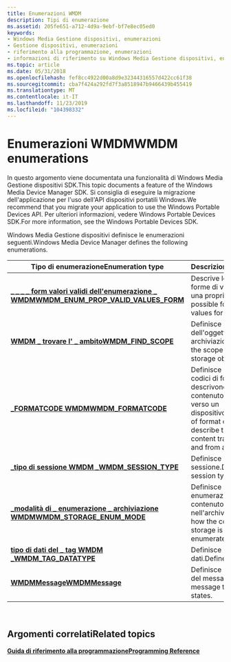 ```yaml
---
title: Enumerazioni WMDM
description: Tipi di enumerazione
ms.assetid: 205fe651-a712-4d9a-9ebf-bf7e8ec05ed0
keywords:
- Windows Media Gestione dispositivi, enumerazioni
- Gestione dispositivi, enumerazioni
- riferimento alla programmazione, enumerazioni
- informazioni di riferimento su Windows Media Gestione dispositivi, enumerazioni
ms.topic: article
ms.date: 05/31/2018
ms.openlocfilehash: fef8cc4922d00a8d9e32344316557d422cc61f38
ms.sourcegitcommit: cba7f424a292fd7f3a8518947b9466439b455419
ms.translationtype: MT
ms.contentlocale: it-IT
ms.lasthandoff: 11/23/2019
ms.locfileid: "104398332"
---
```

# <a name="wmdm-enumerations"></a><span data-ttu-id="f2e3c-107">Enumerazioni WMDM</span><span class="sxs-lookup"><span data-stu-id="f2e3c-107">WMDM enumerations</span></span>

<span data-ttu-id="f2e3c-108">In questo argomento viene documentata una funzionalità di Windows Media Gestione dispositivi SDK.</span><span class="sxs-lookup"><span data-stu-id="f2e3c-108">This topic documents a feature of the Windows Media Device Manager SDK.</span></span> <span data-ttu-id="f2e3c-109">Si consiglia di eseguire la migrazione dell'applicazione per l'uso dell'API dispositivi portatili Windows.</span><span class="sxs-lookup"><span data-stu-id="f2e3c-109">We recommend that you migrate your application to use the Windows Portable Devices API.</span></span> <span data-ttu-id="f2e3c-110">Per ulteriori informazioni, vedere Windows Portable Devices SDK.</span><span class="sxs-lookup"><span data-stu-id="f2e3c-110">For more information, see the Windows Portable Devices SDK.</span></span>

<span data-ttu-id="f2e3c-111">Windows Media Gestione dispositivi definisce le enumerazioni seguenti.</span><span class="sxs-lookup"><span data-stu-id="f2e3c-111">Windows Media Device Manager defines the following enumerations.</span></span>



| <span data-ttu-id="f2e3c-112">Tipo di enumerazione</span><span class="sxs-lookup"><span data-stu-id="f2e3c-112">Enumeration type</span></span>                                                                  | <span data-ttu-id="f2e3c-113">Descrizione</span><span class="sxs-lookup"><span data-stu-id="f2e3c-113">Description</span></span>                                                                                     |
|-----------------------------------------------------------------------------------|-------------------------------------------------------------------------------------------------|
| [<span data-ttu-id="f2e3c-114">**\_ \_ \_ \_ form valori validi dell'enumerazione \_ WMDM**</span><span class="sxs-lookup"><span data-stu-id="f2e3c-114">**WMDM\_ENUM\_PROP\_VALID\_VALUES\_FORM**</span></span>](wmdm-enum-prop-valid-values-form.md) | <span data-ttu-id="f2e3c-115">Descrive le possibili forme di valori validi per una proprietà.</span><span class="sxs-lookup"><span data-stu-id="f2e3c-115">Describes possible forms of valid values for a property.</span></span>                                        |
| [<span data-ttu-id="f2e3c-116">**WMDM \_ trovare l' \_ ambito**</span><span class="sxs-lookup"><span data-stu-id="f2e3c-116">**WMDM\_FIND\_SCOPE**</span></span>](wmdm-find-scope.md)                                      | <span data-ttu-id="f2e3c-117">Definisce l'ambito dell'oggetto di archiviazione.</span><span class="sxs-lookup"><span data-stu-id="f2e3c-117">Defines the scope of the storage object.</span></span>                                                        |
| [<span data-ttu-id="f2e3c-118">**\_FORMATCODE WMDM**</span><span class="sxs-lookup"><span data-stu-id="f2e3c-118">**WMDM\_FORMATCODE**</span></span>](wmdm-formatcode.md)                                       | <span data-ttu-id="f2e3c-119">Definisce un elenco di codici di formato che descrivono i tipi di contenuto trasferiti da e verso un dispositivo.</span><span class="sxs-lookup"><span data-stu-id="f2e3c-119">Defines a list of format codes that describe types of content transferred to and from a device.</span></span> |
| [<span data-ttu-id="f2e3c-120">**\_tipo di sessione WMDM \_**</span><span class="sxs-lookup"><span data-stu-id="f2e3c-120">**WMDM\_SESSION\_TYPE**</span></span>](wmdm-session-type.md)                                  | <span data-ttu-id="f2e3c-121">Definisce il tipo di sessione.</span><span class="sxs-lookup"><span data-stu-id="f2e3c-121">Defines the session type.</span></span>                                                                       |
| [<span data-ttu-id="f2e3c-122">**\_modalità di \_ enumerazione \_ archiviazione WMDM**</span><span class="sxs-lookup"><span data-stu-id="f2e3c-122">**WMDM\_STORAGE\_ENUM\_MODE**</span></span>](wmdm-storage-enum-mode.md)                       | <span data-ttu-id="f2e3c-123">Definisce la modalità di enumerazione del contenuto nell'archivio.</span><span class="sxs-lookup"><span data-stu-id="f2e3c-123">Defines how the content on the storage is to be enumerated.</span></span>                                     |
| [<span data-ttu-id="f2e3c-124">**tipo di dati del \_ tag WMDM \_**</span><span class="sxs-lookup"><span data-stu-id="f2e3c-124">**WMDM\_TAG\_DATATYPE**</span></span>](wmdm-tag-datatype.md)                                  | <span data-ttu-id="f2e3c-125">Definisce un tipo di dati.</span><span class="sxs-lookup"><span data-stu-id="f2e3c-125">Defines a data type.</span></span>                                                                            |
| [<span data-ttu-id="f2e3c-126">**WMDMMessage**</span><span class="sxs-lookup"><span data-stu-id="f2e3c-126">**WMDMMessage**</span></span>](wmdmmessage.md)                                                | <span data-ttu-id="f2e3c-127">Definisce i tipi e gli Stati del messaggio.</span><span class="sxs-lookup"><span data-stu-id="f2e3c-127">Defines message types and states.</span></span>                                                               |



 

## <a name="related-topics"></a><span data-ttu-id="f2e3c-128">Argomenti correlati</span><span class="sxs-lookup"><span data-stu-id="f2e3c-128">Related topics</span></span>

<dl> <dt>

[<span data-ttu-id="f2e3c-129">**Guida di riferimento alla programmazione**</span><span class="sxs-lookup"><span data-stu-id="f2e3c-129">**Programming Reference**</span></span>](programming-reference.md)
</dt> </dl>

 

 





